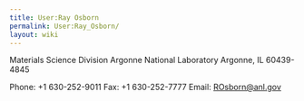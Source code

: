 ```yaml
---
title: User:Ray Osborn
permalink: User:Ray_Osborn/
layout: wiki
---
```


Materials Science Division Argonne National Laboratory Argonne, IL
60439-4845

Phone: +1 630-252-9011 Fax: +1 630-252-7777 Email: ROsborn@anl.gov
